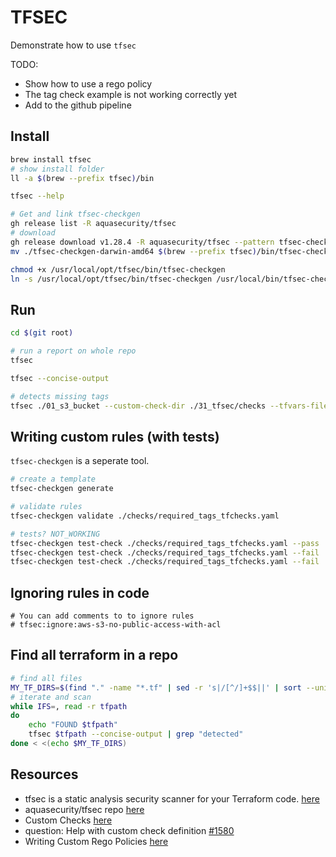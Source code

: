 # TFSEC

Demonstrate how to use `tfsec`  

TODO:

* Show how to use a rego policy
* The tag check example is not working correctly yet
* Add to the github pipeline

## Install

```sh
brew install tfsec
# show install folder
ll -a $(brew --prefix tfsec)/bin

tfsec --help

# Get and link tfsec-checkgen
gh release list -R aquasecurity/tfsec
# download
gh release download v1.28.4 -R aquasecurity/tfsec --pattern tfsec-checkgen-darwin-amd64
mv ./tfsec-checkgen-darwin-amd64 $(brew --prefix tfsec)/bin/tfsec-checkgen

chmod +x /usr/local/opt/tfsec/bin/tfsec-checkgen
ln -s /usr/local/opt/tfsec/bin/tfsec-checkgen /usr/local/bin/tfsec-checkgen 
```

## Run

```sh
cd $(git root)

# run a report on whole repo
tfsec

tfsec --concise-output

# detects missing tags
tfsec ./01_s3_bucket --custom-check-dir ./31_tfsec/checks --tfvars-file ./01_s3_bucket/terraform.tfvars
```

## Writing custom rules (with tests)

`tfsec-checkgen` is a seperate tool.  

```sh
# create a template
tfsec-checkgen generate 

# validate rules
tfsec-checkgen validate ./checks/required_tags_tfchecks.yaml

# tests? NOT_WORKING
tfsec-checkgen test-check ./checks/required_tags_tfchecks.yaml --pass ./tests/aws_s3_bucket_success.tf 
tfsec-checkgen test-check ./checks/required_tags_tfchecks.yaml --fail ./tests/aws_s3_bucket_fail_notags.tf
tfsec-checkgen test-check ./checks/required_tags_tfchecks.yaml --fail ./tests/aws_s3_bucket_fail_missingtags.tf
```

## Ignoring rules in code

```hcl
# You can add comments to to ignore rules 
# tfsec:ignore:aws-s3-no-public-access-with-acl
```

## Find all terraform in a repo

```sh
# find all files
MY_TF_DIRS=$(find "." -name "*.tf" | sed -r 's|/[^/]+$$||' | sort --unique)
# iterate and scan
while IFS=, read -r tfpath 
do
    echo "FOUND $tfpath"
    tfsec $tfpath --concise-output | grep "detected"
done < <(echo $MY_TF_DIRS)
```

## Resources

* tfsec is a static analysis security scanner for your Terraform code. [here](https://aquasecurity.github.io/tfsec/)
* aquasecurity/tfsec repo [here](https://github.com/aquasecurity/tfsec)  
* Custom Checks [here](https://aquasecurity.github.io/tfsec/v1.28.4/guides/configuration/custom-checks/)
* question: Help with custom check definition [#1580](https://github.com/aquasecurity/tfsec/issues/1580)
* Writing Custom Rego Policies [here](https://aquasecurity.github.io/tfsec/v1.28.1/guides/rego/rego/)  
